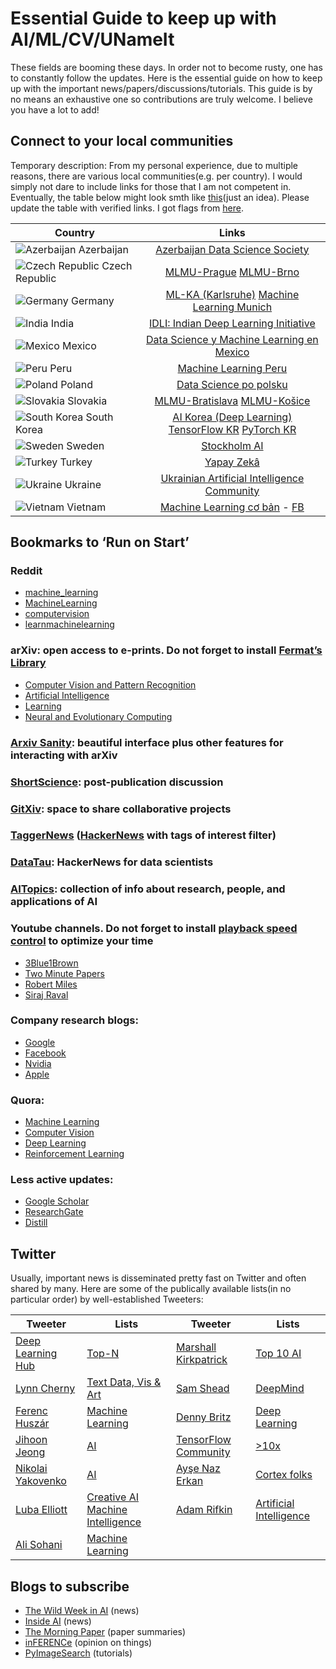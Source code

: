 # Essential Guide to keep up with AI/ML/CV/UNameIt

These fields are booming these days. In order not to become rusty, one has to constantly follow the updates. Here is the essential guide on how to keep up with the important news/papers/discussions/tutorials. This guide is by no means an exhaustive one so contributions are truly welcome. I believe you have a lot to add!

## Connect to your local communities

Temporary description: From my personal experience, due to multiple reasons, there are various local communities(e.g. per country). I would simply not dare to include links for those that I am not competent in. Eventually, the table below might look smth like [this](https://i.pinimg.com/originals/29/5d/22/295d22ab9d9d2c35468b526459d687e8.jpg)(just an idea). Please update the table with verified links. I got flags from [here](https://github.com/yusufshakeel/mysql-country-with-flag/tree/master/flags).

| Country        | Links         | 
| -------------  |:-------------:|
| ![](https://raw.githubusercontent.com/yusufshakeel/mysql-country-with-flag/master/flags/az.png "Azerbaijan") Azerbaijan    | [Azerbaijan Data Science Society](https://www.facebook.com/azedatasciencesociety/) |
| ![](https://raw.githubusercontent.com/yusufshakeel/mysql-country-with-flag/master/flags/cz.png "Czech Republic") Czech Republic        | [MLMU-Prague](https://www.meetup.com/Prague-Machine-Learning/) [MLMU-Brno](https://www.meetup.com/Machine-Learning-Meetup-Brno/) |
| ![](https://raw.githubusercontent.com/yusufshakeel/mysql-country-with-flag/master/flags/de.png "Germany") Germany        | [ML-KA (Karlsruhe)](http://ml-ka.de/) [Machine Learning Munich](https://www.meetup.com/Machine-Learning-Munich/) |
| ![](https://raw.githubusercontent.com/yusufshakeel/mysql-country-with-flag/master/flags/in.png "India") India          | [IDLI: Indian Deep Learning Initiative](https://www.facebook.com/groups/idliai/) |
| ![](https://raw.githubusercontent.com/yusufshakeel/mysql-country-with-flag/master/flags/mx.png "Mexico") Mexico          | [Data Science y Machine Learning en Mexico](https://www.facebook.com/DSMLMexico/) |
| ![](https://raw.githubusercontent.com/yusufshakeel/mysql-country-with-flag/master/flags/pe.png "Peru") Peru          | [Machine Learning Peru](https://www.facebook.com/machinelearningperu/) |
| ![](https://raw.githubusercontent.com/yusufshakeel/mysql-country-with-flag/master/flags/pl.png "Poland") Poland          | [Data Science po polsku](https://www.facebook.com/datasciencepopolsku/) |
| ![](https://raw.githubusercontent.com/yusufshakeel/mysql-country-with-flag/master/flags/sk.png "Slovakia") Slovakia        | [MLMU-Bratislava](https://www.meetup.com/Machine-Learning-Bratislava-Meetup/) [MLMU-Košice](https://www.meetup.com/Machine-Learning-Meetup-Kosice/) |
| ![](https://raw.githubusercontent.com/yusufshakeel/mysql-country-with-flag/master/flags/kr.png "South Korea") South Korea    | [AI Korea (Deep Learning)](https://www.facebook.com/groups/AIKoreaOpen/?notif_id=1512311204057714&notif_t=group_r2j_approved) [TensorFlow KR](https://www.facebook.com/groups/TensorFlowKR/?notif_id=1512311529673421&notif_t=group_added_to_group) [PyTorch KR](https://www.facebook.com/groups/PyTorchKR/?notif_id=1512311546462986&notif_t=group_added_to_group&ref=notif)      |
| ![](https://raw.githubusercontent.com/yusufshakeel/mysql-country-with-flag/master/flags/se.png "Sweden") Sweden | [Stockholm AI](http://stockholm.ai/) |
| ![](https://raw.githubusercontent.com/yusufshakeel/mysql-country-with-flag/master/flags/tr.png "Turkey") Turkey | [Yapay Zekâ](https://yapayzeka.ai/) |
| ![](https://raw.githubusercontent.com/yusufshakeel/mysql-country-with-flag/master/flags/ua.png "Ukraine") Ukraine        | [Ukrainian Artificial Intelligence Community](https://www.facebook.com/groups/1528224447431465/) |
| ![](https://raw.githubusercontent.com/yusufshakeel/mysql-country-with-flag/master/flags/vn.png "Vietnam") Vietnam | [Machine Learning cơ bản](https://machinelearningcoban.com/) - [FB](https://www.facebook.com/machinelearningbasicvn/)


## Bookmarks to ‘Run on Start’

### Reddit
- [machine_learning](https://www.reddit.com/user/techrat_reddit/m/machine_learning/)
- [MachineLearning](https://www.reddit.com/r/MachineLearning/)
- [computervision](https://www.reddit.com/r/computervision/)
- [learnmachinelearning](https://www.reddit.com/r/learnmachinelearning/)

### arXiv: open access to e-prints. Do not forget to install [Fermat’s Library](http://fermatslibrary.com/librarian)
- [Computer Vision and Pattern Recognition](https://arxiv.org/list/cs.CV/recent)
- [Artificial Intelligence](https://arxiv.org/list/cs.AI/recent)
- [Learning](https://arxiv.org/list/cs.LG/recent)
- [Neural and Evolutionary Computing](https://arxiv.org/list/cs.NE/recent)

### [Arxiv Sanity](http://www.arxiv-sanity.com/): beautiful interface plus other features for interacting with arXiv

### [ShortScience](http://www.shortscience.org/): post-publication discussion

### [GitXiv](http://www.gitxiv.com/): space to share collaborative projects

### [TaggerNews](http://www.taggernews.com/) ([HackerNews](https://news.ycombinator.com/news) with tags of interest filter) 

### [DataTau](https://www.datatau.com/): HackerNews for data scientists

### [AITopics](https://aitopics.org/search): collection of info about research, people, and applications of AI

### Youtube channels. Do not forget to install [playback speed control](https://chrome.google.com/webstore/detail/youtube-playback-speed-co/hdannnflhlmdablckfkjpleikpphncik) to optimize your time
- [3Blue1Brown](https://www.youtube.com/channel/UCYO_jab_esuFRV4b17AJtAw)
- [Two Minute Papers](https://www.youtube.com/channel/UCbfYPyITQ-7l4upoX8nvctg)
- [Robert Miles](https://www.youtube.com/channel/UCLB7AzTwc6VFZrBsO2ucBMg)
- [Siraj Raval](https://www.youtube.com/channel/UCWN3xxRkmTPmbKwht9FuE5A)

### Company research blogs:
- [Google](https://research.googleblog.com/)
- [Facebook](https://research.fb.com/blog/)
- [Nvidia](https://blogs.nvidia.com/blog/category/deep-learning/)
- [Apple](https://machinelearning.apple.com/)

### Quora: 
- [Machine Learning](https://www.quora.com/pinned/Machine-Learning)
- [Computer Vision](https://www.quora.com/pinned/Computer-Vision)
- [Deep Learning](https://www.quora.com/pinned/Deep-Learning)
- [Reinforcement Learning](https://www.quora.com/pinned/Reinforcement-Learning)

### Less active updates:
- [Google Scholar](https://scholar.google.com/)
- [ResearchGate](https://www.researchgate.net/)
- [Distill](https://distill.pub/)

## Twitter

Usually, important news is disseminated pretty fast on Twitter and often shared by many. Here are some of the publically available lists(in no particular order) by well-established Tweeters:

| Tweeter       | Lists         | Tweeter         | Lists       |
| ------------- | ------------- | -------------   |-------------|
| [Deep Learning Hub](https://twitter.com/DeepLearningHub) | [Top-N](https://twitter.com/DeepLearningHub/lists/top-n)   |[Marshall Kirkpatrick](https://twitter.com/marshallk)    | [Top 10 AI](https://twitter.com/marshallk/lists/top-10-ai) |
| [Lynn Cherny](https://twitter.com/arnicas)               | [Text Data, Vis & Art](https://twitter.com/arnicas/lists/text-data-vis-art)   | [Sam Shead](https://twitter.com/Sam_L_Shead)             | [DeepMind](https://twitter.com/Sam_L_Shead/lists/deepmind) |
| [Ferenc Huszár](https://twitter.com/fhuszar)             | [Machine Learning](https://twitter.com/fhuszar/lists/machine-learning) | [Denny Britz](https://twitter.com/dennybritz)            | [Deep Learning](https://twitter.com/dennybritz/lists/deep-learning) |
| [Jihoon Jeong](https://twitter.com/hiconcep)             | [AI](https://twitter.com/hiconcep/lists/ai) | [TensorFlow Community](https://twitter.com/TensorFlo)    | [>10x](https://twitter.com/TensorFlo/lists/10x) |
| [Nikolai Yakovenko](https://twitter.com/ivan_bezdomny)   | [AI](https://twitter.com/ivan_bezdomny/lists/ai) | [Ayşe Naz Erkan](https://twitter.com/naz_erkan)          | [Cortex folks](https://twitter.com/naz_erkan/lists/cortex-folks) |
| [Luba Elliott](https://twitter.com/elluba)               | [Creative AI](https://twitter.com/elluba/lists/creative-ai) [Machine Intelligence](https://twitter.com/elluba/lists/machine-intelligence) | [Adam Rifkin](https://twitter.com/ifindkarma)            | [Artificial Intelligence](https://twitter.com/ifindkarma/lists/artificial-intelligence) |
| [Ali Sohani](https://twitter.com/alisohani)              | [Machine Learning](https://twitter.com/alisohani/lists/machine-learning) |


## Blogs to subscribe
- [The Wild Week in AI](https://www.getrevue.co/profile/wildml) (news)
- [Inside AI](https://inside.com/ai) (news)
- [The Morning Paper](https://blog.acolyer.org/) (paper summaries)
- [inFERENCe](http://www.inference.vc/) (opinion on things)
- [PyImageSearch](https://pyimagesearch.com) (tutorials)
